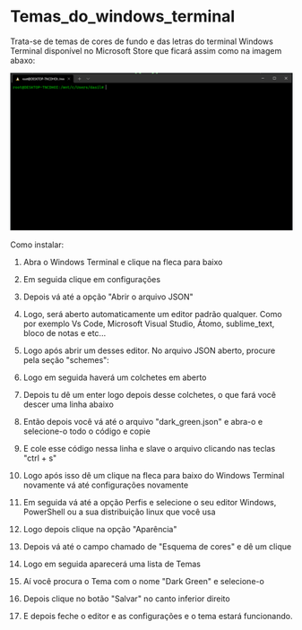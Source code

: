 # Temas_do_windows_terminal
Trata-se de temas de cores de fundo e das letras do terminal Windows Terminal disponível no Microsoft Store que ficará assim como na imagem abaxo:

<img src="https://github.com/Marcos-Vitor123/Temas_do_windows_terminal/blob/main/Thema%20dark%20green.PNG">

Como instalar:

1) Abra o Windows Terminal e clique na fleca para baixo

2) Em seguida clique em configurações

3) Depois vá até a opção "Abrir o arquivo JSON"

4) Logo, será aberto automaticamente um editor padrão qualquer. Como por exemplo Vs Code, Microsoft Visual Studio, Átomo, sublime_text, bloco de notas e etc...

5) Logo após abrir um desses editor. No arquivo JSON aberto, procure pela seção "schemes":

6) Logo em seguida haverá um colchetes em aberto

7) Depois tu dê um enter logo depois desse colchetes, o que fará você descer uma linha abaixo

8) Então depois você vá até o arquivo "dark_green.json" e abra-o e selecione-o todo o código e copie

9) E cole esse código nessa linha e slave o arquivo clicando nas teclas "ctrl + s"

10) Logo após isso dê um clique na fleca para baixo do Windows Terminal novamente vá até configurações novamente

11) Em seguida vá até a opção Perfis e selecione o seu editor Windows, PowerShell ou a sua distribuição linux que você usa

12) Logo depois clique na opção "Aparência"

13) Depois vá até o campo chamado de "Esquema de cores" e dê um clique

14) Logo em seguida aparecerá uma lista de Temas

15) Aí você procura o Tema com o nome "Dark Green" e selecione-o

16) Depois clique no botão "Salvar" no canto inferior direito

17) E depois feche o editor e as configurações e o tema estará funcionando.
